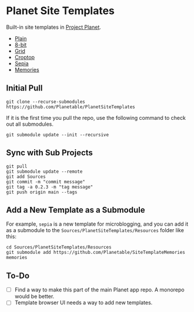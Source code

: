 # Planet Site Templates

Built-in site templates in [Project Planet](https://github.com/Planetable/Planet).

* [Plain](https://github.com/Planetable/SiteTemplatePlain)
* [8-bit](https://github.com/Planetable/SiteTemplate8bit)
* [Grid](https://github.com/Planetable/SiteTemplateGrid)
* [Croptop](https://github.com/Planetable/SiteTemplateCroptop)
* [Sepia](https://github.com/Planetable/SiteTemplateSepia)
* [Memories](https://github.com/Planetable/SiteTemplateMemories)

## Initial Pull

```
git clone --recurse-submodules https://github.com/Planetable/PlanetSiteTemplates
```

If it is the first time you pull the repo, use the following command to check out all submodules.

```
git submodule update --init --recursive
```

## Sync with Sub Projects

```
git pull
git submodule update --remote
git add Sources
git commit -m "commit message"
git tag -a 0.2.3 -m "tag message"
git push origin main --tags
```

## Add a New Template as a Submodule

For example, `sepia` is a new template for microblogging, and you can add it as a submodule to the `Sources/PlanetSiteTemplates/Resources` folder like this:

```
cd Sources/PlanetSiteTemplates/Resources
git submodule add https://github.com/Planetable/SiteTemplateMemories memories
```

## To-Do

- [ ] Find a way to make this part of the main Planet app repo. A monorepo would be better.
- [ ] Template browser UI needs a way to add new templates.